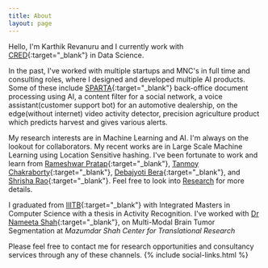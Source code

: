 ```yaml
---
title: About
layout: page
---
```

Hello, I'm Karthik Revanuru and I currently work with [CRED](https://www.cred.club/){:target="_blank"} in Data Science.

In the past, I've worked with multiple startups and MNC's in full time and consulting roles, where I designed and developed multiple AI products. Some of these include [SPARTA](https://sparta.aero/){:target="_blank"} back-office document processing using AI,  a content filter for a social network, a voice assistant(customer support bot) for an automotive dealership, on the edge(without internet) video activity detector, precision agriculture product which predicts harvest and gives various alerts. 

My research interests are in Machine Learning and AI. I'm always on the lookout for collaborators. My recent works are in Large Scale Machine Learning using Location Sensitive hashing. I've been fortunate to work and learn from [Rameshwar Pratap](https://sites.google.com/site/prataprameshwaryadav/home){:target="_blank"}, [Tanmoy Chakraborty](http://faculty.iiitd.ac.in/~tanmoy/){:target="_blank"}, [Debajyoti Bera](https://www.iiitd.ac.in/dbera){:target="_blank"}, and [Shrisha Rao](https://www.iiitb.ac.in/faculty/shrisha-rao){:target="_blank"}. Feel free to look into [Research](https://karthikrevanuru.github.io/research/) for more details. 

I graduated from [IIITB](https://www.iiitb.ac.in/){:target="_blank"} with Integrated Masters in Computer Science with a thesis in Activity Recognition. I've worked with [Dr Nameeta Shah](https://www.msctr.org/2016/09/16/dr-nameeta-shah/){:target="_blank"}, on Multi-Modal Brain Tumor Segmentation at *Mazumdar Shah Center for Translational Research*

Please feel free to contact me for research opportunities and consultancy services through any of these channels.
{% include social-links.html %}
